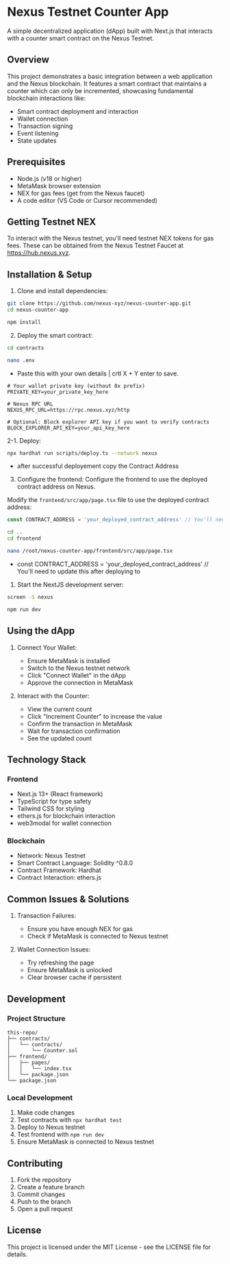 # Nexus Testnet Counter App

A simple decentralized application (dApp) built with Next.js that interacts with a counter smart contract on the Nexus Testnet.

## Overview

This project demonstrates a basic integration between a web application and the Nexus blockchain. It features a smart contract that maintains a counter which can only be incremented, showcasing fundamental blockchain interactions like:
- Smart contract deployment and interaction
- Wallet connection
- Transaction signing
- Event listening
- State updates

## Prerequisites

- Node.js (v18 or higher)
- MetaMask browser extension
- NEX for gas fees (get from the Nexus faucet)
- A code editor (VS Code or Cursor recommended)

## Getting Testnet NEX

To interact with the Nexus testnet, you'll need testnet NEX tokens for gas fees. These can be obtained from the Nexus Testnet Faucet at https://hub.nexus.xyz.

## Installation & Setup

1. Clone and install dependencies:
```bash
git clone https://github.com/nexus-xyz/nexus-counter-app.git
cd nexus-counter-app
```
```bash
npm install
```

2. Deploy the smart contract:
```bash
cd contracts
```

```bash
nano .env
```
- Paste this with your own details | crtl X + Y enter to save.
```
# Your wallet private key (without 0x prefix)
PRIVATE_KEY=your_private_key_here

# Nexus RPC URL
NEXUS_RPC_URL=https://rpc.nexus.xyz/http

# Optional: Block explorer API key if you want to verify contracts
BLOCK_EXPLORER_API_KEY=your_api_key_here 
```

2-1. Deploy:
```bash
npx hardhat run scripts/deploy.ts --network nexus
```
- after successful deployement copy the Contract Address

3. Configure the frontend:
Configure the frontend to use the deployed contract address on Nexus.

Modify the `frontend/src/app/page.tsx` file to use the deployed contract address:

```typescript
const CONTRACT_ADDRESS = 'your_deployed_contract_address' // You'll need to update this after deploying to Nexus
```

```bash
cd ..
cd frontend
```
```bash
nano /root/nexus-counter-app/frontend/src/app/page.tsx
```
- const CONTRACT_ADDRESS = 'your_deployed_contract_address' // You'll need to update this after deploying to

1. Start the NextJS development server:

```bash
screen -S nexus 
```

```bash
npm run dev
```

## Using the dApp

1. Connect Your Wallet:
   - Ensure MetaMask is installed
   - Switch to the Nexus testnet network
   - Click "Connect Wallet" in the dApp
   - Approve the connection in MetaMask

2. Interact with the Counter:
   - View the current count
   - Click "Increment Counter" to increase the value
   - Confirm the transaction in MetaMask
   - Wait for transaction confirmation
   - See the updated count

## Technology Stack

### Frontend
- Next.js 13+ (React framework)
- TypeScript for type safety
- Tailwind CSS for styling
- ethers.js for blockchain interaction
- web3modal for wallet connection

### Blockchain
- Network: Nexus Testnet
- Smart Contract Language: Solidity ^0.8.0
- Contract Framework: Hardhat
- Contract Interaction: ethers.js

## Common Issues & Solutions

1. Transaction Failures:
   - Ensure you have enough NEX for gas
   - Check if MetaMask is connected to Nexus testnet

2. Wallet Connection Issues:
   - Try refreshing the page
   - Ensure MetaMask is unlocked
   - Clear browser cache if persistent

## Development

### Project Structure
```
this-repo/
├── contracts/
│   └── contracts/
│       └── Counter.sol
├── frontend/
│   ├── pages/
│   │   └── index.tsx
│   └── package.json
└── package.json
```

### Local Development
1. Make code changes
2. Test contracts with `npx hardhat test`
3. Deploy to Nexus testnet
4. Test frontend with `npm run dev`
5. Ensure MetaMask is connected to Nexus testnet

## Contributing

1. Fork the repository
2. Create a feature branch
3. Commit changes
4. Push to the branch
5. Open a pull request

## License

This project is licensed under the MIT License - see the LICENSE file for details.

